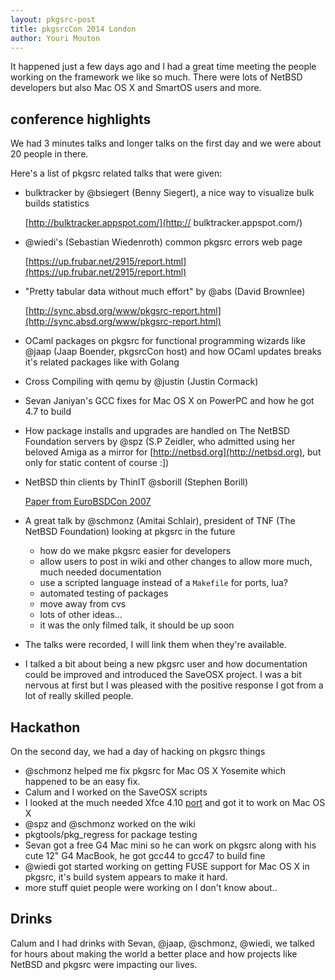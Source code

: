 ```yaml
---
layout: pkgsrc-post
title: pkgsrcCon 2014 London
author: Youri Mouton
---
```


It happened just a few days ago and I had a great time meeting the people working on the framework we like so much. There were lots of NetBSD developers but also Mac OS X and SmartOS users and more.

## conference highlights

We had 3 minutes talks and longer talks on the first day and we were about 20 people in there.

Here's a list of pkgsrc related talks that were given:

- bulktracker by @bsiegert (Benny Siegert), a nice way to visualize bulk builds statistics

	[http://bulktracker.appspot.com/](http://	bulktracker.appspot.com/)


- @wiedi's (Sebastian Wiedenroth) common pkgsrc errors web page 

	[https://up.frubar.net/2915/report.html](https://up.frubar.net/2915/report.html)

- "Pretty tabular data without much effort" by @abs  (David Brownlee)

	[http://sync.absd.org/www/pkgsrc-report.html](http://sync.absd.org/www/pkgsrc-report.html)

- OCaml packages on pkgsrc for functional programming wizards like @jaap (Jaap Boender, pkgsrcCon host) and how OCaml updates breaks it's related packages like with Golang

- Cross Compiling with qemu by @justin (Justin Cormack)

- Sevan Janiyan's GCC fixes for Mac OS X on PowerPC and how he got 4.7 to build

- How package installs and upgrades are handled on The NetBSD Foundation servers by @spz (S.P Zeidler, who admitted using her beloved Amiga as a mirror for [http://netbsd.org](http://netbsd.org), but only for static content of course :])

- NetBSD thin clients by ThinIT @sborill (Stephen Borill)

	[Paper from EuroBSDCon 2007](http://www.bsdcan.org/2009/schedule/attachments/77_BuildingProductsWithNetBSDthin-clients-Stephen-Borrill.pdf)

- A great talk by @schmonz (Amitai Schlair), president of TNF (The NetBSD Foundation) looking at pkgsrc in the future
	- how do we make pkgsrc easier for developers 
 	- allow users to post in wiki and other changes to allow more much, much needed documentation
  	- use a scripted language instead of a `Makefile` for ports, lua?
   - automated testing of packages
   - move away from cvs 
   - lots of other ideas...
   - it was the only filmed talk, it should be up soon 
- The talks were recorded, I will link them when they're available.

- I talked a bit about being a new pkgsrc user and how documentation could be improved and introduced the SaveOSX project. I was a bit nervous at first but I was pleased with the positive response I got from a lot of really skilled people.

## Hackathon

On the second day, we had a day of hacking on pkgsrc things

- @schmonz helped me fix pkgsrc for Mac OS X Yosemite which happened to be an easy fix.
- Calum and I worked on the SaveOSX scripts 
- I looked at the much needed Xfce 4.10 [port](https://github.com/NetBSDfr/xfce4) and got it to work on Mac OS  X
- @spz and @schmonz worked on the wiki
- pkgtools/pkg_regress for package testing
- Sevan got a free G4 Mac mini so he can work on pkgsrc along with his cute 12" G4 MacBook, he got gcc44 to gcc47 to build fine
- @wiedi got started working on getting FUSE support for Mac OS X in pkgsrc, it's build system appears to make it hard.
- more stuff quiet people were working on I don't know about..

## Drinks

Calum and I had drinks with Sevan, @jaap, @schmonz, @wiedi, we talked for hours about making the world a better place and how projects like NetBSD and pkgsrc were impacting our lives.
